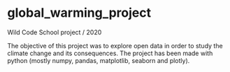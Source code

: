 # global_warming_project
Wild Code School project / 2020

The objective of this project was to explore open data in order to study the climate change and its consequences. The project has been made with python (mostly numpy, pandas, matplotlib, seaborn and plotly).
